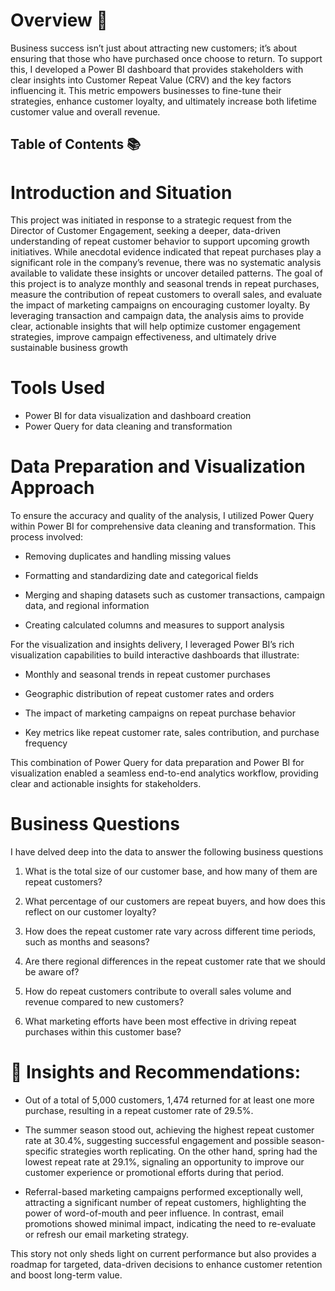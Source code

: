 # Overview 📖
Business success isn’t just about attracting new customers; it’s about ensuring that those who have purchased once choose to return. To support this, I developed a Power BI dashboard that provides stakeholders with clear insights into Customer Repeat Value (CRV) and the key factors influencing it. This metric empowers businesses to fine-tune their strategies, enhance customer loyalty, and ultimately increase both lifetime customer value and overall revenue.
## Table of Contents 📚
# Introduction and Situation
This project was initiated in response to a strategic request from the Director of Customer Engagement, seeking a deeper, data-driven understanding of repeat customer behavior to support upcoming growth initiatives. While anecdotal evidence indicated that repeat purchases play a significant role in the company’s revenue, there was no systematic analysis available to validate these insights or uncover detailed patterns.
The goal of this project is to analyze monthly and seasonal trends in repeat purchases, measure the contribution of repeat customers to overall sales, and evaluate the impact of marketing campaigns on encouraging customer loyalty. By leveraging transaction and campaign data, the analysis aims to provide clear, actionable insights that will help optimize customer engagement strategies, improve campaign effectiveness, and ultimately drive sustainable business growth
# Tools Used
- Power BI for data visualization and dashboard creation
- Power Query for data cleaning and transformation
# Data Preparation and Visualization Approach
To ensure the accuracy and quality of the analysis, I utilized Power Query within Power BI for comprehensive data cleaning and transformation. This process involved:

-   Removing duplicates and handling missing values

-   Formatting and standardizing date and categorical fields

-   Merging and shaping datasets such as customer transactions, campaign data, and regional information

-   Creating calculated columns and measures to support analysis

For the visualization and insights delivery, I leveraged Power BI’s rich visualization capabilities to build interactive dashboards that illustrate:

-  Monthly and seasonal trends in repeat customer purchases

-  Geographic distribution of repeat customer rates and orders

-  The impact of marketing campaigns on repeat purchase behavior

-  Key metrics like repeat customer rate, sales contribution, and purchase frequency

This combination of Power Query for data preparation and Power BI for visualization enabled a seamless end-to-end analytics workflow, providing clear and actionable insights for stakeholders.
# Business Questions
I have delved deep into the data to answer the following business questions
1. What is the total size of our customer base, and how many of them are repeat customers?

2. What percentage of our customers are repeat buyers, and how does this reflect on our customer loyalty?

3. How does the repeat customer rate vary across different time periods, such as months and seasons?

4. Are there regional differences in the repeat customer rate that we should be aware of?

5. How do repeat customers contribute to overall sales volume and revenue compared to new customers?

6. What marketing efforts have been most effective in driving repeat purchases within this customer base?

# 📖 Insights and Recommendations:

- Out of a total of 5,000 customers, 1,474 returned for at least one more purchase, resulting in a repeat customer rate of 29.5%. 

- The summer season stood out, achieving the highest repeat customer rate at 30.4%, suggesting successful engagement and possible season-specific strategies worth replicating. On the other hand, spring had the lowest repeat rate at 29.1%, signaling an opportunity to improve our customer experience or promotional efforts during that period.

- Referral-based marketing campaigns performed exceptionally well, attracting a significant number of repeat customers, highlighting the power of word-of-mouth and peer influence. In contrast, email promotions showed minimal impact, indicating the need to re-evaluate or refresh our email marketing strategy.

This story not only sheds light on current performance but also provides a roadmap for targeted, data-driven decisions to enhance customer retention and boost long-term value.
